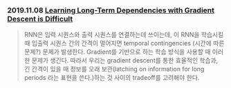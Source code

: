 ### 2019.11.08 [Learning Long-Term Dependencies with Gradient Descent is Difficult](http://ai.dinfo.unifi.it/paolo//ps/tnn-94-gradient.pdf) <br>

> RNN은 입력 시퀀스와 출력 시퀀스를 연결하는데 쓰이는데, 
이 RNN을 학습시킬 때 입출력 시퀀스 간의 간격이 멀어지면 temporal contingencies
(시간에 따른 문제?) 문제가 발생한다. Gradient를 기반으로 하는 학습 방식을 사용할 때 이러한 문제가 생긴다. 
따라서 우리는 gradient descent를 통한 효율적인 학습과,
긴 간격이 있을 때 정보를 오래 보관(latching on information for long periods 라는 표현을 쓴다.)하는 것 사이의 tradeoff를 고려해야 한다.
